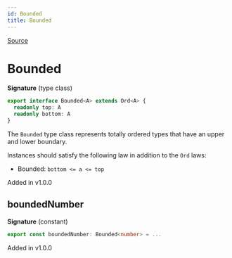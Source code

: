 ```yaml
---
id: Bounded
title: Bounded
---
```


[Source](https://github.com/gcanti/fp-ts/blob/master/src/Bounded.ts)

# Bounded

**Signature** (type class)

```ts
export interface Bounded<A> extends Ord<A> {
  readonly top: A
  readonly bottom: A
}
```

The `Bounded` type class represents totally ordered types that have an upper and lower boundary.

Instances should satisfy the following law in addition to the `Ord` laws:

- Bounded: `bottom <= a <= top`

Added in v1.0.0

## boundedNumber

**Signature** (constant)

```ts
export const boundedNumber: Bounded<number> = ...
```

Added in v1.0.0
